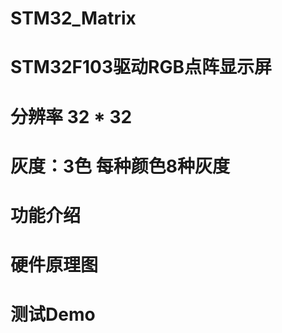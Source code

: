# STM32_Matrix

# STM32F103驱动RGB点阵显示屏

# 分辨率 32 * 32

# 灰度：3色 每种颜色8种灰度

# 功能介绍


# 硬件原理图


# 测试Demo

